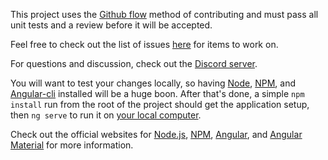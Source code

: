 This project uses the [Github flow](https://guides.github.com/introduction/flow/) method of contributing and must pass all unit tests and a review before it will be accepted.

Feel free to check out the list of issues [here](https://github.com/tsitra/horsebooks/issues) for items to work on.

For questions and discussion, check out the [Discord server](https://discord.gg/4Bh49Y8).

You will want to test your changes locally, so having [Node](https://nodejs.org/en/), [NPM](https://www.npmjs.com/), and [Angular-cli](https://cli.angular.io/) installed will be a huge boon. After that's done, a simple `npm install` run from the root of the project should get the application setup, then `ng serve` to run it on [your local computer](https::localhost:4000).

Check out the official websites for [Node.js](https://nodejs.org/), [NPM](https://www.npmjs.com/get-npm), [Angular](https://angular.io/), and [Angular Material](https://material.angular.io/) for more information.
